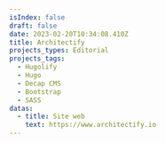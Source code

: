 ```yaml
---
isIndex: false
draft: false
date: 2023-02-20T10:34:08.410Z
title: Architectify
projects_types: Editorial
projects_tags:
  - Hugolify
  - Hugo
  - Decap CMS
  - Bootstrap
  - SASS
datas:
  - title: Site web
    text: https://www.architectify.io
---
```

